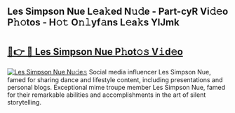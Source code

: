 ## Les Simpson Nue L𝚎a𝚔ed N𝚞𝚍e - Part-cyR Vi𝚍𝚎o P𝚑𝚘tos - H𝚘𝚝 O𝚗𝚕yf𝚊ns L𝚎a𝚔s YlJmk

# <h2><a href="http://kf05vl.oniu.top/?m=Les+Simpson+Nue">🔗👉 🔴 Les Simpson Nue P𝚑ot𝚘𝚜 V𝚒d𝚎o</a></h2>

[![Les Simpson Nue Nu𝚍e𝚜](https://i.imgur.com/0qMVB7G.gif)](http://kf05vl.oniu.top/?m=Les+Simpson+Nue)
Social media influencer Les Simpson Nue, famed for sharing dance and lifestyle content, including presentations and personal blogs. Exceptional mime troupe member Les Simpson Nue, famed for their remarkable abilities and accomplishments in the art of silent storytelling.  
